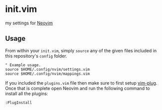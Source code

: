 # init.vim

my settings for [Neovim](https://github.com/neovim/neovim)

## Usage

From within your `init.vim`, simply `source` any of the given files included in this repository's `config` folder.

```vim
" Example usage.
source $HOME/.config/nvim/settings.vim
source $HOME/.config/nvim/mappings.vim
```

If you included the `plugins.vim` file then make sure to first setup [vim-plug](https://github.com/junegunn/vim-plug). Once that is complete open Neovim and run the following command to install all the plugins:

```vim
:PlugInstall
```
